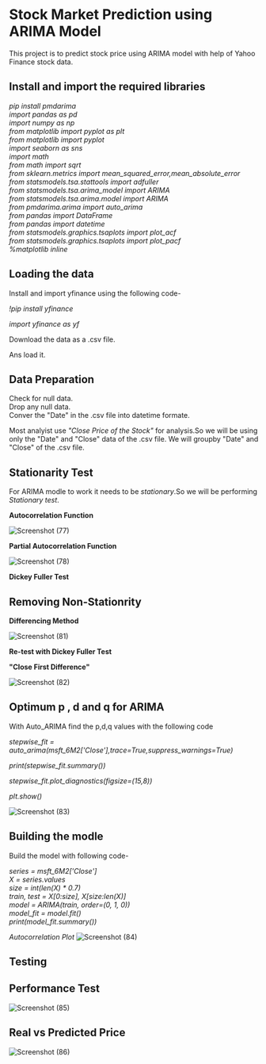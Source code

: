 # Stock Market Prediction using ARIMA Model
This project is to predict stock price using ARIMA model with help of Yahoo Finance stock data.


## Install and import the required libraries

*pip install pmdarima*  
*import pandas as pd*  
*import numpy as np*  
*from matplotlib import pyplot as plt*  
*from matplotlib import pyplot*  
*import seaborn as sns*  
*import math*  
*from math import sqrt*  
*from sklearn.metrics import mean_squared_error,mean_absolute_error*  
*from statsmodels.tsa.stattools import adfuller*  
*from statsmodels.tsa.arima_model import ARIMA*  
*from statsmodels.tsa.arima.model import ARIMA*  
*from pmdarima.arima import auto_arima*  
*from pandas import DataFrame*  
*from pandas import datetime*  
*from statsmodels.graphics.tsaplots import plot_acf*  
*from statsmodels.graphics.tsaplots import plot_pacf*  
*%matplotlib inline*  


## Loading the data
Install and import yfinance using the following code-  

*!pip install yfinance*  

*import yfinance as yf*  

Download the data as a .csv file.

Ans load it.

## Data Preparation

Check for null data.  
Drop any null data.  
Conver the "Date" in the .csv file into datetime formate.  

Most analyist use *"Close Price of the Stock"* for analysis.So we will be using only the "Date" and "Close" data of the .csv file.
We will groupby "Date" and "Close" of the .csv file.

## Stationarity Test

For ARIMA modle to work it needs to be *stationary*.So we will be performing *Stationary test*.

**Autocorrelation Function**



![Screenshot (77)](https://user-images.githubusercontent.com/78019202/182507778-53bfa15b-307f-493f-a65e-4e5bfc8ebe75.png)



**Partial Autocorrelation Function**

![Screenshot (78)](https://user-images.githubusercontent.com/78019202/182507825-92d07122-fba7-4458-acf3-7554b08a2d89.png)

**Dickey Fuller Test**




## Removing Non-Stationrity 
**Differencing Method**  



![Screenshot (81)](https://user-images.githubusercontent.com/78019202/182508043-b8ffb108-50e2-468a-917e-3c5f3514a750.png)

**Re-test with Dickey Fuller Test**

**"Close First Difference"**  


![Screenshot (82)](https://user-images.githubusercontent.com/78019202/182508172-e8bd8c28-3bb4-44d8-9192-352c7156f1d8.png)


## Optimum p , d and q for ARIMA   

With Auto_ARIMA find the p,d,q values with the following code  

*stepwise_fit = auto_arima(msft_6M2['Close'],trace=True,suppress_warnings=True)*  

*print(stepwise_fit.summary())*  

*stepwise_fit.plot_diagnostics(figsize=(15,8))*  

*plt.show()*

![Screenshot (83)](https://user-images.githubusercontent.com/78019202/182508235-c9bffdf1-6035-4e84-8164-3ebb3f1d31aa.png)
## Building the modle

Build the model with following code-  

*series = msft_6M2['Close']*  
*X = series.values*  
*size = int(len(X) * 0.7)*  
*train, test = X[0:size], X[size:len(X)]*   
*model = ARIMA(train, order=(0, 1, 0))*  
*model_fit = model.fit()*  
*print(model_fit.summary())*


*Autocorrelation Plot*
![Screenshot (84)](https://user-images.githubusercontent.com/78019202/182508290-cf795a56-1abe-41b5-a659-4ae2b1cb5881.png)

## Testing



## Performance Test

![Screenshot (85)](https://user-images.githubusercontent.com/78019202/182508343-0ac6de09-695a-4aa6-b9dc-f920a43cf830.png)

## Real vs Predicted Price
![Screenshot (86)](https://user-images.githubusercontent.com/78019202/182508401-02ab29e3-d73b-4d78-9c21-97c973dde725.png)
